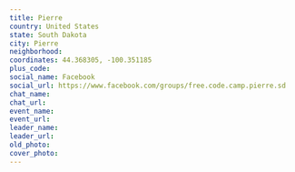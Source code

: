 ```yaml
---
title: Pierre
country: United States
state: South Dakota
city: Pierre
neighborhood: 
coordinates: 44.368305, -100.351185
plus_code:
social_name: Facebook
social_url: https://www.facebook.com/groups/free.code.camp.pierre.sd
chat_name:
chat_url:
event_name:
event_url:
leader_name:
leader_url:
old_photo: 
cover_photo:
---
```

